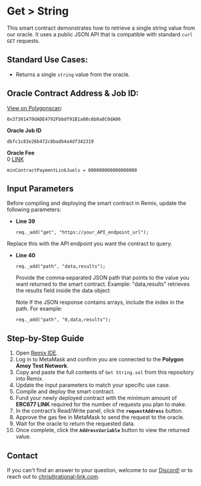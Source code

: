 # Get > String
This smart contract demonstrates how to retrieve a single string value from our oracle. It uses a public JSON API that is compatible with standard `curl GET` requests.

## Standard Use Cases:
- Returns a single `string` value from the oracle.

## Oracle Contract Address & Job ID:
[View on Polygonscan](https://amoy.polygonscan.com/address/0x37301470dade4792fbbdf91b1a08c6b0a8c0da06): 
```
0x37301470dADE4792Fbbdf91B1a08c6b0a8C0dA06
```

**Oracle Job ID**  
```
dbfc1c83e26b472c8badb4a4df342319
```

**Oracle Fee**   
0 [LINK](https://amoy.polygonscan.com/token/0x0fd9e8d3af1aaee056eb9e802c3a762a667b1904)
```
minContractPaymentLinkJuels = 000000000000000000
```


## Input Parameters

Before compiling and deploying the smart contract in Remix, update the following parameters:

- **Line 39**  
  ```solidity
  req._add("get", "https://your_API_endpoint_url");
  ```
Replace this with the API endpoint you want the contract to query.

- **Line 40**  
  ```solidity
  req._add("path", "data,results");
  ``` 
  Provide the comma‑separated JSON path that points to the value you want returned to the smart contract.
  Example: "data,results" retrieves the results field inside the data object

  Note
  If the JSON response contains arrays, include the index in the path.
  For example:
    ```solidity
    req._add("path", "0,data,results");
    ```



## Step-by-Step Guide

1. Open [Remix IDE](https://remix.ethereum.org/).  
2. Log in to MetaMask and confirm you are connected to the **Polygon Amoy Test Network**.  
3. Copy and paste the full contents of `Get String.sol` from this repository into Remix.  
4. Update the input parameters to match your specific use case.  
5. Compile and deploy the smart contract.  
6. Fund your newly deployed contract with the minimum amount of **ERC677 LINK** required for the number of requests you plan to make.  
7. In the contract’s Read/Write panel, click the **`requestAddress`** button.  
8. Approve the gas fee in MetaMask to send the request to the oracle.  
9. Wait for the oracle to return the requested data.  
10. Once complete, click the **`AddressVariable`** button to view the returned value.  

## Contact
If you can't find an answer to your question, welcome to our [Discord!](https://discord.gg/JNzXmMZqks) or to reach out to chris@rational-link.com.



